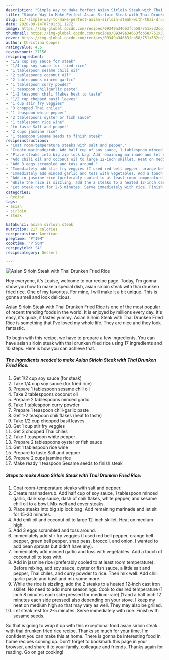```yaml
---
description: "Simple Way to Make Perfect Asian Sirloin Steak with Thai Drunken Fried Rice"
title: "Simple Way to Make Perfect Asian Sirloin Steak with Thai Drunken Fried Rice"
slug: 117-simple-way-to-make-perfect-asian-sirloin-steak-with-thai-drunken-fried-rice
date: 2020-09-14T07:01:31.127Z
image: https://img-global.cpcdn.com/recipes/09349a34663fcb58/751x532cq70/asian-sirloin-steak-with-thai-drunken-fried-rice-recipe-main-photo.jpg
thumbnail: https://img-global.cpcdn.com/recipes/09349a34663fcb58/751x532cq70/asian-sirloin-steak-with-thai-drunken-fried-rice-recipe-main-photo.jpg
cover: https://img-global.cpcdn.com/recipes/09349a34663fcb58/751x532cq70/asian-sirloin-steak-with-thai-drunken-fried-rice-recipe-main-photo.jpg
author: Christina Cooper
ratingvalue: 4.6
reviewcount: 27156
recipeingredient:
- "1/2 cup soy sauce for steak"
- "1/4 cup soy sauce for fried rice"
- "1 tablespoon sesame chili oil"
- "2 tablespoons coconut oil"
- "2 tablespoons minced garlic"
- "1 tablespoon curry powder"
- "1 teaspoon chiligarlic paste"
- "1-2 teaspoon chili flakes heat to taste"
- "1/2 cup chopped basil leaves"
- "1 cup stir fry veggies"
- "3 chopped Thai chiles"
- "1 teaspoon white pepper"
- "2 tablespoons oyster or fish sauce"
- "1 tablespoon rice wine"
- "to taste Salt and pepper"
- "2 cups jasmine rice"
- "1 teaspoon Sesame seeds to finish steak"
recipeinstructions:
- "Coat room-temperature steaks with salt and pepper."
- "Create marinade/rub. Add half cup of soy sauce, 1 tablespoon minced garlic, dark soy sauce, dash of chili flakes, white pepper, and sesame chili oil to a bowl. Mix well and cover steaks."
- "Place steaks into big zip lock bag. Add remaining marinade and let sit for 15-30 minutes."
- "Add chili oil and coconut oil to large 12-inch skillet. Heat on medium-high."
- "Add 3 eggs scrambled and toss around."
- "Immediately add stir fry veggies (I used red bell pepper, orange bell pepper, green bell pepper, snap peas, broccoli, and onion. I wanted to add bean sprouts but didn&#39;t have any)."
- "Immediately add minced garlic and toss with vegetables. Add a touch of coconut oil to toss with."
- "Add in jasmine rice (preferably cooled to at least room temperature). Before mixing, add soy sauce, oyster or fish sauce, a little salt and pepper, Thai chiles, and curry powder to rice. Then mix well. Add chili garlic paste and basil and mix some more."
- "While the rice is sizzling, add the 2 steaks to a heated 12-inch cast iron skillet. No need to add more seasonings. Cook to desired temperature (1 inch 8 minutes each side pressed for medium-rare) (1 and a half inch 12 minutes each side pressed) also depending on your stove. I keep my heat on medium high so that may vary as well. They may also be grilled."
- "Let steak rest for 2-5 minutes. Serve immediately with rice. Finish with sesame seeds."
categories:
- Recipe
tags:
- asian
- sirloin
- steak

katakunci: asian sirloin steak 
nutrition: 217 calories
recipecuisine: American
preptime: "PT19M"
cooktime: "PT56M"
recipeyield: "4"
recipecategory: Dessert

---
```



![Asian Sirloin Steak with Thai Drunken Fried Rice](https://img-global.cpcdn.com/recipes/09349a34663fcb58/751x532cq70/asian-sirloin-steak-with-thai-drunken-fried-rice-recipe-main-photo.jpg)

Hey everyone, it's Louise, welcome to our recipe page. Today, I'm gonna show you how to make a special dish, asian sirloin steak with thai drunken fried rice. One of my favorites. For mine, I will make it a bit unique. This is gonna smell and look delicious.



Asian Sirloin Steak with Thai Drunken Fried Rice is one of the most popular of recent trending foods in the world. It is enjoyed by millions every day. It's easy, it's quick, it tastes yummy. Asian Sirloin Steak with Thai Drunken Fried Rice is something that I've loved my whole life. They are nice and they look fantastic.


To begin with this recipe, we have to prepare a few ingredients. You can have asian sirloin steak with thai drunken fried rice using 17 ingredients and 10 steps. Here is how you can achieve that.

<!--inarticleads1-->

##### The ingredients needed to make Asian Sirloin Steak with Thai Drunken Fried Rice:

1. Get 1/2 cup soy sauce (for steak)
1. Take 1/4 cup soy sauce (for fried rice)
1. Prepare 1 tablespoon sesame chili oil
1. Take 2 tablespoons coconut oil
1. Prepare 2 tablespoons minced garlic
1. Take 1 tablespoon curry powder
1. Prepare 1 teaspoon chili-garlic paste
1. Get 1-2 teaspoon chili flakes (heat to taste)
1. Take 1/2 cup chopped basil leaves
1. Get 1 cup stir fry veggies
1. Get 3 chopped Thai chiles
1. Take 1 teaspoon white pepper
1. Prepare 2 tablespoons oyster or fish sauce
1. Get 1 tablespoon rice wine
1. Prepare to taste Salt and pepper
1. Prepare 2 cups jasmine rice
1. Make ready 1 teaspoon Sesame seeds to finish steak




<!--inarticleads2-->

##### Steps to make Asian Sirloin Steak with Thai Drunken Fried Rice:

1. Coat room-temperature steaks with salt and pepper.
1. Create marinade/rub. Add half cup of soy sauce, 1 tablespoon minced garlic, dark soy sauce, dash of chili flakes, white pepper, and sesame chili oil to a bowl. Mix well and cover steaks.
1. Place steaks into big zip lock bag. Add remaining marinade and let sit for 15-30 minutes.
1. Add chili oil and coconut oil to large 12-inch skillet. Heat on medium-high.
1. Add 3 eggs scrambled and toss around.
1. Immediately add stir fry veggies (I used red bell pepper, orange bell pepper, green bell pepper, snap peas, broccoli, and onion. I wanted to add bean sprouts but didn&#39;t have any).
1. Immediately add minced garlic and toss with vegetables. Add a touch of coconut oil to toss with.
1. Add in jasmine rice (preferably cooled to at least room temperature). Before mixing, add soy sauce, oyster or fish sauce, a little salt and pepper, Thai chiles, and curry powder to rice. Then mix well. Add chili garlic paste and basil and mix some more.
1. While the rice is sizzling, add the 2 steaks to a heated 12-inch cast iron skillet. No need to add more seasonings. Cook to desired temperature (1 inch 8 minutes each side pressed for medium-rare) (1 and a half inch 12 minutes each side pressed) also depending on your stove. I keep my heat on medium high so that may vary as well. They may also be grilled.
1. Let steak rest for 2-5 minutes. Serve immediately with rice. Finish with sesame seeds.




So that is going to wrap it up with this exceptional food asian sirloin steak with thai drunken fried rice recipe. Thanks so much for your time. I'm confident you can make this at home. There is gonna be interesting food in home recipes coming up. Don't forget to bookmark this page in your browser, and share it to your family, colleague and friends. Thanks again for reading. Go on get cooking!
